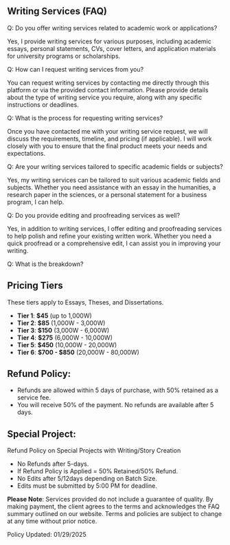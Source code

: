 ## Writing Services (FAQ)

Q: Do you offer writing services related to academic work or applications?

Yes, I provide writing services for various purposes, including academic essays, personal statements, CVs, cover letters, and application materials for university programs or scholarships.

Q: How can I request writing services from you?

You can request writing services by contacting me directly through this platform or via the provided contact information. Please provide details about the type of writing service you require, along with any specific instructions or deadlines.

Q: What is the process for requesting writing services?

Once you have contacted me with your writing service request, we will discuss the requirements, timeline, and pricing (if applicable). I will work closely with you to ensure that the final product meets your needs and expectations.

Q: Are your writing services tailored to specific academic fields or subjects?

Yes, my writing services can be tailored to suit various academic fields and subjects. Whether you need assistance with an essay in the humanities, a research paper in the sciences, or a personal statement for a business program, I can help.

Q: Do you provide editing and proofreading services as well?

Yes, in addition to writing services, I offer editing and proofreading services to help polish and refine your existing written work. Whether you need a quick proofread or a comprehensive edit, I can assist you in improving your writing.

Q: What is the breakdown?

## Pricing Tiers

These tiers apply to Essays, Theses, and Dissertations.  

- **Tier 1**: **$45** (up to 1,000W)  
- **Tier 2**: **$85** (1,000W - 3,000W)  
- **Tier 3**: **$150** (3,000W - 6,000W)  
- **Tier 4**: **$275** (6,000W - 10,000W)  
- **Tier 5**: **$450** (10,000W - 20,000W)  
- **Tier 6**: **$700 - $850** (20,000W - 80,000W)  

## Refund Policy: 
- Refunds are allowed within 5 days of purchase, with 50% retained as a service fee. 
- You will receive 50% of the payment. No refunds are available after 5 days.

## Special Project:

Refund Policy on Special Projects with Writing/Story Creation

- No Refunds after 5-days.
- If Refund Policy is Applied = 50% Retained/50% Refund. 
- No Edits after 5/12days depending on Batch Size.
- Edits must be submitted by 5:00 PM for deadline.

**Please Note**: Services provided do not include a guarantee of quality. By making payment, the client agrees to the terms and acknowledges the FAQ summary outlined on our website. Terms and policies are subject to change at any time without prior notice.

Policy Updated: 01/29/2025